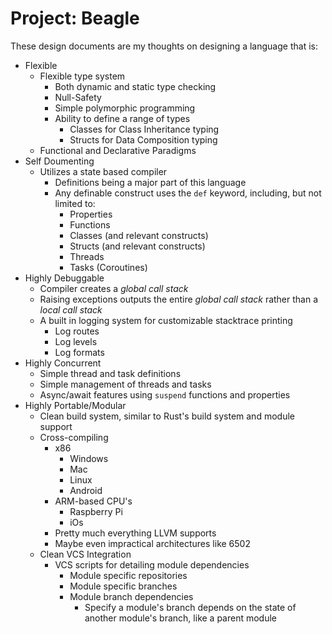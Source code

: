 # Project: Beagle
These design documents are my thoughts on designing a language that is:
- Flexible
    + Flexible type system
        * Both dynamic and static type checking
        * Null-Safety
        * Simple polymorphic programming
        * Ability to define a range of types
            - Classes for Class Inheritance typing
            - Structs for Data Composition typing
    + Functional and Declarative Paradigms
- Self Doumenting
    * Utilizes a state based compiler
        - Definitions being a major part of this language
        - Any definable construct uses the `def` keyword, including, but not limited to:
            + Properties
            + Functions
            + Classes (and relevant constructs)
            + Structs (and relevant constructs)
            + Threads
            + Tasks (Coroutines)
- Highly Debuggable 
    + Compiler creates a *global call stack*
    + Raising exceptions outputs the entire *global call stack* rather than a *local call stack*
    + A built in logging system for customizable stacktrace printing
        * Log routes
        * Log levels
        * Log formats
- Highly Concurrent
    + Simple thread and task definitions
    + Simple management of threads and tasks
    + Async/await features using `suspend` functions and properties
- Highly Portable/Modular
    + Clean build system, similar to Rust's build system and module support
    + Cross-compiling
        * x86
            - Windows
            - Mac
            - Linux
            - Android
        * ARM-based CPU's
            - Raspberry Pi
            - iOs
        * Pretty much everything LLVM supports
        * Maybe even impractical architectures like 6502
    + Clean VCS Integration
        * VCS scripts for detailing module dependencies
            - Module specific repositories
            - Module specific branches
            - Module branch dependencies
                + Specify a module's branch depends on the state of another module's branch, like a parent module